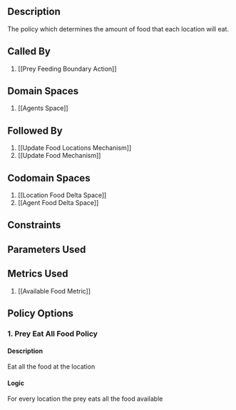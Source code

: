 ## Description

The policy which determines the amount of food that each location will eat.
## Called By
1. [[Prey Feeding Boundary Action]]
## Domain Spaces
1. [[Agents Space]]
## Followed By
1. [[Update Food Locations Mechanism]]
2. [[Update Food Mechanism]]
## Codomain Spaces
1. [[Location Food Delta Space]]
2. [[Agent Food Delta Space]]
## Constraints
## Parameters Used
## Metrics Used
1. [[Available Food Metric]]
## Policy Options
### 1. Prey Eat All Food Policy
#### Description
Eat all the food at the location
#### Logic
For every location the prey eats all the food available

